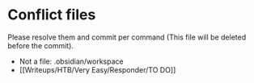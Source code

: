 # Conflict files
Please resolve them and commit per command (This file will be deleted before the commit).
- Not a file: .obsidian/workspace
- [[Writeups/HTB/Very Easy/Responder/TO DO]]